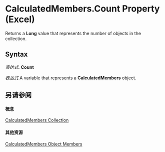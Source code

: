 
# CalculatedMembers.Count Property (Excel)

Returns a  **Long** value that represents the number of objects in the collection.


## Syntax

 _表达式_. **Count**

 _表达式_ A variable that represents a **CalculatedMembers** object.


## 另请参阅


#### 概念


[CalculatedMembers Collection](3c664ac6-e2f8-f631-006d-6a16c380641e.md)
#### 其他资源


[CalculatedMembers Object Members](http://msdn.microsoft.com/library/e16137ed-ca60-0ed9-eb7e-b4ab33d1afcb%28Office.15%29.aspx)